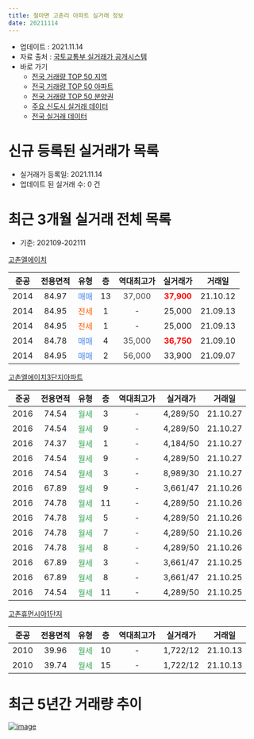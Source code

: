 ```yaml
---
title: 철마면 고촌리 아파트 실거래 정보
date: 20211114
---
```


* 업데이트 : 2021.11.14
* 자료 출처 : [국토교통부 실거래가 공개시스템](http://rt.molit.go.kr)
* 바로 가기
    * [전국 거래량 TOP 50 지역](https://apt-info.github.io/apt-trade-info/tr)
    * [전국 거래량 TOP 50 아파트](https://apt-info.github.io/apt-trade-info/ta)
    * [전국 거래량 TOP 50 분양권](https://apt-info.github.io/apt-trade-info/tb)
    * [주요 신도시 실거래 데이터](https://apt-info.github.io/apt-trade-info/newtown)
    * [전국 실거래 데이터](https://apt-info.github.io/apt-trade-info/all)



<script async src="https://pagead2.googlesyndication.com/pagead/js/adsbygoogle.js"></script>
<!-- 기본광고 -->
<ins class="adsbygoogle"
     style="display:block"
     data-ad-client="ca-pub-1142216861245946"
     data-ad-slot="4805727019"
     data-ad-format="auto"
     data-full-width-responsive="true"></ins>
<script>
     (adsbygoogle = window.adsbygoogle || []).push({});
</script>


# 신규 등록된 실거래가 목록

* 실거래가 등록일: 2021.11.14
* 업데이트 된 실거래 수: 0 건




<script async src="https://pagead2.googlesyndication.com/pagead/js/adsbygoogle.js"></script>
<!-- 기본광고 -->
<ins class="adsbygoogle"
     style="display:block"
     data-ad-client="ca-pub-1142216861245946"
     data-ad-slot="4805727019"
     data-ad-format="auto"
     data-full-width-responsive="true"></ins>
<script>
     (adsbygoogle = window.adsbygoogle || []).push({});
</script>


# 최근 3개월 실거래 전체 목록
* 기준: 202109-202111


[고촌엘에이치](https://search.naver.com/search.naver?query=%EA%B3%A0%EC%B4%8C%EC%97%98%EC%97%90%EC%9D%B4%EC%B9%98)

|준공|전용면적|유형|층|역대최고가|실거래가|거래일|
|:---:|:---:|:---:|:---:|:---:|:---:|:---:|
|2014|84.97|<span style="color:#4285F3">매매</span>|13|<span style="color:#444444">37,000</span>|<b><span style="color:#FF0000">37,900</span></b>|21.10.12|
|2014|84.95|<span style="color:#FF5A00">전세</span>|1|<span style="color:#444444">-</span>|25,000|21.09.13|
|2014|84.95|<span style="color:#FF5A00">전세</span>|1|<span style="color:#444444">-</span>|25,000|21.09.13|
|2014|84.78|<span style="color:#4285F3">매매</span>|4|<span style="color:#444444">35,000</span>|<b><span style="color:#FF0000">36,750</span></b>|21.09.10|
|2014|84.95|<span style="color:#4285F3">매매</span>|2|<span style="color:#444444">56,000</span>|33,900|21.09.07|

[고촌엘에이치3단지아파트](https://search.naver.com/search.naver?query=%EA%B3%A0%EC%B4%8C%EC%97%98%EC%97%90%EC%9D%B4%EC%B9%983%EB%8B%A8%EC%A7%80%EC%95%84%ED%8C%8C%ED%8A%B8)

|준공|전용면적|유형|층|역대최고가|실거래가|거래일|
|:---:|:---:|:---:|:---:|:---:|:---:|:---:|
|2016|74.54|<span style="color:#34A853">월세</span>|3|<span style="color:#444444">-</span>|4,289/50|21.10.27|
|2016|74.54|<span style="color:#34A853">월세</span>|9|<span style="color:#444444">-</span>|4,289/50|21.10.27|
|2016|74.37|<span style="color:#34A853">월세</span>|1|<span style="color:#444444">-</span>|4,184/50|21.10.27|
|2016|74.54|<span style="color:#34A853">월세</span>|9|<span style="color:#444444">-</span>|4,289/50|21.10.27|
|2016|74.54|<span style="color:#34A853">월세</span>|3|<span style="color:#444444">-</span>|8,989/30|21.10.27|
|2016|67.89|<span style="color:#34A853">월세</span>|9|<span style="color:#444444">-</span>|3,661/47|21.10.26|
|2016|74.78|<span style="color:#34A853">월세</span>|11|<span style="color:#444444">-</span>|4,289/50|21.10.26|
|2016|74.78|<span style="color:#34A853">월세</span>|5|<span style="color:#444444">-</span>|4,289/50|21.10.26|
|2016|74.78|<span style="color:#34A853">월세</span>|7|<span style="color:#444444">-</span>|4,289/50|21.10.26|
|2016|74.78|<span style="color:#34A853">월세</span>|8|<span style="color:#444444">-</span>|4,289/50|21.10.26|
|2016|67.89|<span style="color:#34A853">월세</span>|3|<span style="color:#444444">-</span>|3,661/47|21.10.25|
|2016|67.89|<span style="color:#34A853">월세</span>|8|<span style="color:#444444">-</span>|3,661/47|21.10.25|
|2016|74.54|<span style="color:#34A853">월세</span>|11|<span style="color:#444444">-</span>|4,289/50|21.10.25|

[고촌휴먼시아1단지](https://search.naver.com/search.naver?query=%EA%B3%A0%EC%B4%8C%ED%9C%B4%EB%A8%BC%EC%8B%9C%EC%95%841%EB%8B%A8%EC%A7%80)

|준공|전용면적|유형|층|역대최고가|실거래가|거래일|
|:---:|:---:|:---:|:---:|:---:|:---:|:---:|
|2010|39.96|<span style="color:#34A853">월세</span>|10|<span style="color:#444444">-</span>|1,722/12|21.10.13|
|2010|39.74|<span style="color:#34A853">월세</span>|15|<span style="color:#444444">-</span>|1,722/12|21.10.13|



<script async src="https://pagead2.googlesyndication.com/pagead/js/adsbygoogle.js"></script>
<!-- 기본광고 -->
<ins class="adsbygoogle"
     style="display:block"
     data-ad-client="ca-pub-1142216861245946"
     data-ad-slot="4805727019"
     data-ad-format="auto"
     data-full-width-responsive="true"></ins>
<script>
     (adsbygoogle = window.adsbygoogle || []).push({});
</script>


# 최근 5년간 거래량 추이


<div style="width:100%;">
    <canvas id="deal_progress" height="200"></canvas>
</div>

<script>
new Chart(document.getElementById("deal_progress"), {
    type: 'line',
    data: {
        labels: ['16.01','16.02','16.03','16.04','16.05','16.06','16.07','16.08','16.09','16.10','16.11','16.12','17.01','17.02','17.03','17.04','17.05','17.06','17.07','17.08','17.09','17.10','17.11','17.12','18.01','18.02','18.03','18.05','18.06','18.07','18.08','18.09','18.10','18.11','18.12','19.02','19.03','19.04','19.05','19.06','19.07','19.08','19.09','19.10','19.11','19.12','20.01','20.02','20.03','20.04','20.05','20.06','20.07','20.08','20.09','20.10','20.11','20.12','21.01','21.02','21.03','21.04','21.05','21.06','21.07','21.08','21.09','21.10'],
        datasets: [{
            label: '매매/분양권',
            data: [3,0,4,3,4,7,3,4,4,5,7,3,1,0,2,4,3,3,1,4,3,2,0,5,0,3,1,3,1,1,2,1,2,1,1,0,1,0,0,2,3,2,1,4,2,1,3,2,0,2,1,4,1,6,5,3,11,3,5,0,5,2,3,2,3,1,2,1],
            borderColor: "rgba(66, 133, 243, 1)",
            backgroundColor: "rgba(66, 133, 243, 0.05)",
            borderWidth: 1,
            pointRadius: 0,
            fill: false,
            lineTension: 0
        },{
            label: '전/월세',
            data: [3,2,29,37,22,9,8,7,5,3,3,3,5,5,2,3,3,7,4,1,2,0,3,1,3,2,16,30,6,10,4,5,9,4,5,6,0,2,3,4,2,3,3,3,0,3,2,5,8,4,42,4,6,4,1,10,6,3,2,3,2,0,2,2,3,4,2,15],
            borderColor: "rgba(255, 90, 0, 1)",
            backgroundColor: "rgba(255, 90, 0, 0.05)",
            borderWidth: 1,
            pointRadius: 0,
            fill: false,
            lineTension: 0
        },{
            label: '합계',
            data: [6,2,33,40,26,16,11,11,9,8,10,6,6,5,4,7,6,10,5,5,5,2,3,6,3,5,17,33,7,11,6,6,11,5,6,6,1,2,3,6,5,5,4,7,2,4,5,7,8,6,43,8,7,10,6,13,17,6,7,3,7,2,5,4,6,5,4,16],
            borderColor: "rgba(0, 0, 0, 1)",
            backgroundColor: "rgba(0, 0, 0, 0.03)",
            borderWidth: 0.1,
            pointRadius: 0,
            fill: true,
            lineTension: 0
        }
        ]
    },
    options: {
        responsive: true,
        title: {
            display: false
        },
        tooltips: {
            mode: 'index',
            intersect: false
        },
        hover: {
            mode: 'nearest',
            intersect: true
        },
        scales: {
            xAxes: [{
                display: true,
                scaleLabel: {
                    display: true,
                    labelString: '년/월'
                }
            }],
            yAxes: [{
                display: true,
                ticks: {
                    suggestedMin: 0,
                },
                scaleLabel: {
                    display: true,
                    labelString: '실거래 수'
                }
            }]
        }
    }
});

</script>


[![image](https://apt-info.github.io/images/2020-01-03-apt-trade-info/1024x500.png)](https://play.google.com/store/apps/details?id=com.aptinfo.apttradeinfo)

